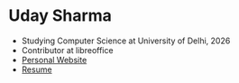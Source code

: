 # Uday Sharma

- Studying Computer Science at University of Delhi, 2026  
- Contributor at libreoffice  
- [Personal Website](https://usyntest.github.io)
- [Resume](https://usyntest.github.io/assets/resume.pdf)
